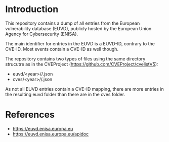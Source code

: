# Introduction
This repository contains a dump of all entries from the European vulnerability database (EUVD), publicly hosted by the
European Union Agency for Cybersecurity (ENISA).

The main identifier for entries in the EUVD is a EUVD-ID, contrary to the CVE-ID. Most events contain a CVE-ID as well though.

The repository contains two types of files using the same directory strucutre as in the CVEProject (https://github.com/CVEProject/cvelistV5):
- euvd/\<year>/<id-part>/<EUVD-ID>.json
- cves/\<year>/<id-part>/<CVE-ID>.json

As not all EUVD entries contain a CVE-ID mapping, there are more entries in the resulting euvd folder than there are in the cves folder.

# References
- https://euvd.enisa.europa.eu
- https://euvd.enisa.europa.eu/apidoc
